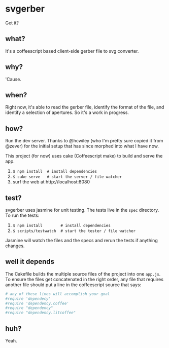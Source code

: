 # svgerber
Get it?

## what?
It's a coffeescript based client-side gerber file to svg converter.

## why?
'Cause.

## when?
Right now, it's able to read the gerber file, identify the format of the file, and identify a selection of apertures. So it's a work in progress.

## how?
Run the dev server. Thanks to @hcwiley (who I'm pretty sure copied it from @zever) for the initial setup that has since morphed into what I have now.

This project (for now) uses cake (Coffeescript make) to build and serve the app.

1. `$ npm install  # install dependencies`
2. `$ cake serve   # start the server / file watcher`
3. surf the web at http://localhost:8080

## test?
svgerber uses jasmine for unit testing. The tests live in the `spec` directory. To run the tests:

1. `$ npm install        # install dependencies`
2. `$ scripts/testwatch  # start the tester / file watcher`

Jasmine will watch the files and the specs and rerun the tests if anything changes.

## well it depends
The Cakefile builds the multiple source files of the project into one `app.js`. To ensure the files get concatenated in the right order, any file that requires another file should put a line in the coffeescript source that says:

``` coffeescript
# any of these lines will accomplish your goal
#require 'dependecy'
#require 'dependency.coffee'
#require "dependency"
#require "dependency.litcoffee"
```

## huh?
Yeah.
